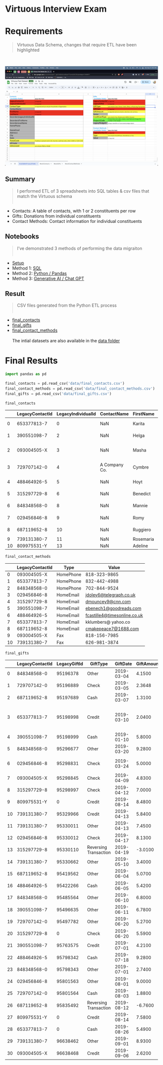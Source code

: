 # Virtuous Interview Exam

<!-- WARNING: THIS FILE WAS AUTOGENERATED! DO NOT EDIT! -->

# Requirements

> Virtuous Data Schema, changes that require ETL have been highlighted
> <br>

<br>

![alternative text](images/virtuous_requirements.png)

## Summary

> I performed ETL of 3 spreadsheets into SQL tables & csv files that
> match the Virtuous schema <br> <br>

- Contacts: A table of contacts, with 1 or 2 constituents per row
- Gifts: Donations from individual constituents
- Contact Methods: Contact information for individual constituents

## Notebooks

> I’ve demonstrated 3 methods of performing the data migraiton <br> <br>

- [Setup](/00_Setup.ipynb) <br>
- Method 1: [SQL](01_SQL_Solution.ipynb) <br>
- Method 2: [Python / Pandas](02_Pandas_Solution.ipynb) <br>
- Method 3: [Generative AI / Chat GPT](03_Gpt_Solution.ipynb) <br>

## Result

> CSV files generated from the Python ETL process <br> <br>

- [final_contacts](data/final_contacts.csv)
- [final_gifts](data/final_gifts.csv)
- [final_contact_methods](data/final_contact_methods.csv) <br> <br> The
  intial datasets are also available in the [data folder](data/)

# Final Results

``` python
import pandas as pd
```

``` python
final_contacts = pd.read_csv('data/final_contacts.csv')
final_contact_methods = pd.read_csv('data/final_contact_methods.csv')
final_gifts = pd.read_csv('data/final_gifts.csv')
```

``` python
final_contacts
```

<div>
<style scoped>
    .dataframe tbody tr th:only-of-type {
        vertical-align: middle;
    }
&#10;    .dataframe tbody tr th {
        vertical-align: top;
    }
&#10;    .dataframe thead th {
        text-align: right;
    }
</style>

|     | LegacyContactId | LegacyIndividualId | ContactName   | FirstName | LastName    | SecondaryLegacyIndividualId | SecondaryFirstName | SecondaryLastName | HomePhone     | HomeEmail                    | Address1              | City         | State | PostalCode | IsPrivate | IsDeceased |
|-----|-----------------|--------------------|---------------|-----------|-------------|-----------------------------|--------------------|-------------------|---------------|------------------------------|-----------------------|--------------|-------|------------|-----------|------------|
| 0   | 653377813-7     | 0                  | NaN           | Karita    | Lumbers     | 1.0                         | Kelvin             | NaN               | NaN           | kklumbers@ yahoo.co          | 4 Bunting Parkway     | Washington   | DC    | NaN        | True      | False      |
| 1   | 390551098-7     | 2                  | NaN           | Helga     | Benech      | NaN                         | NaN                | NaN               | NaN           | ebenech1@goodreads.com       | 48684 Jenifer Way     | Las Vegas    | NV    | 89130.0    | False     | False      |
| 2   | 093004505-X     | 3                  | NaN           | Masha     | Butt Gow    | NaN                         | NaN                | NaN               | 577-374-96523 | NaN                          | 353 Schmedeman Park   | Indianapolis | IN    | NaN        | False     | False      |
| 3   | 729707142-0     | 4                  | A Company Co. | Cymbre    | Cross       | NaN                         | NaN                | NaN               | NaN           | NaN                          | 2055 Lakewood Parkway | Camden       | NJ    | NaN        | False     | False      |
| 4   | 488464926-5     | 5                  | NaN           | Hoyt      | Castille    | NaN                         | NaN                | NaN               | NaN           | fcastille4@timesonline.co.uk | 37 8th Trail          | Grand Rapids | MI    | 49560.0    | False     | False      |
| 5   | 315297729-8     | 6                  | NaN           | Benedict  | Oscar       | 7.0                         | Idell              | Mouncey           | NaN           | NaN                          | 4225 Madison Ave      | Boise        | ID    | NaN        | False     | False      |
| 6   | 848348568-0     | 8                  | NaN           | Mannie    | Turpin      | NaN                         | NaN                | NaN               | 702-844-9524  | NaN                          | NaN                   | NaN          | NV    | NaN        | False     | True       |
| 7   | 029456846-8     | 9                  | NaN           | Romy      | Doley       | NaN                         | NaN                | NaN               | NaN           | jdoley6@telegraph.co.uk      | 608 Old Shore Alley   | Marietta     | GA    | 30066.0    | False     | False      |
| 8   | 687119652-8     | 10                 | NaN           | Ruggiero  | Makepeace   | NaN                         | NaN                | NaN               | NaN           | cmakepeace7@1688.com         | 15 Sunbrook Center    | Omaha        | NE    | 68164.0    | False     | False      |
| 9   | 739131380-7     | 11                 | NaN           | Rosemaria | Dimond      | 12.0                        | Rogelio            | NaN               | NaN           | NaN                          | NaN                   | Juneau       | AK    | NaN        | False     | False      |
| 10  | 809975531-Y     | 13                 | NaN           | Adeline   | Shakespeare | NaN                         | NaN                | NaN               | NaN           | NaN                          | NaN                   | NaN          | NaN   | NaN        | False     | False      |

</div>

``` python
final_contact_methods
```

<div>
<style scoped>
    .dataframe tbody tr th:only-of-type {
        vertical-align: middle;
    }
&#10;    .dataframe tbody tr th {
        vertical-align: top;
    }
&#10;    .dataframe thead th {
        text-align: right;
    }
</style>

|     | LegacyContactId | Type      | Value                        |
|-----|-----------------|-----------|------------------------------|
| 0   | 093004505-X     | HomePhone | 818-323-9865                 |
| 1   | 653377813-7     | HomePhone | 832-442-4988                 |
| 2   | 848348568-0     | HomePhone | 702-844-9524                 |
| 3   | 029456846-8     | HomeEmail | jdoley6@telegraph.co.uk      |
| 4   | 315297729-8     | HomeEmail | dmouncey9@cnn.com            |
| 5   | 390551098-7     | HomeEmail | ebenech1@goodreads.com       |
| 6   | 488464926-5     | HomeEmail | fcastille4@timesonline.co.uk |
| 7   | 653377813-7     | HomeEmail | kklumbers@ yahoo.co          |
| 8   | 687119652-8     | HomeEmail | cmakepeace7@1688.com         |
| 9   | 093004505-X     | Fax       | 818-156-7985                 |
| 10  | 739131380-7     | Fax       | 626-981-3874                 |

</div>

``` python
final_gifts
```

<div>
<style scoped>
    .dataframe tbody tr th:only-of-type {
        vertical-align: middle;
    }
&#10;    .dataframe tbody tr th {
        vertical-align: top;
    }
&#10;    .dataframe thead th {
        text-align: right;
    }
</style>

|     | LegacyContactId | LegacyGiftId | GiftType              | GiftDate   | GiftAmount | Notes                     | CreditCardType | Project1Code       | Project2Code     | LegacyPledgeID |
|-----|-----------------|--------------|-----------------------|------------|------------|---------------------------|----------------|--------------------|------------------|----------------|
| 0   | 848348568-0     | 95196378     | Other                 | 2019-03-04 | 4.1500     | NaN                       | NaN            | NaN                | NaN              | 0              |
| 1   | 729707142-0     | 95196889     | Check                 | 2019-03-05 | 2.3648     | NaN                       | NaN            | ChildSponsorship   | NaN              | 1              |
| 2   | 687119652-8     | 95197689     | Cash                  | 2019-03-07 | 1.3100     | NaN                       | NaN            | NaN                | NaN              | 2              |
| 3   | 653377813-7     | 95198998     | Credit                | 2019-03-10 | 2.0400     | In honor of Mannie Turpin | AMEX           | NaN                | NaN              | 3              |
| 4   | 390551098-7     | 95198999     | Cash                  | 2019-01-10 | 5.8000     | NaN                       | NaN            | NaN                | NaN              | 89752384       |
| 5   | 848348568-0     | 95296677     | Other                 | 2019-03-20 | 9.2800     | NaN                       | NaN            | General            | ReliefFund       | 5              |
| 6   | 029456846-8     | 95298831     | Check                 | 2019-03-24 | 5.0000     | ACH check \#7687          | NaN            | NaN                | NaN              | 6              |
| 7   | 093004505-X     | 95298845     | Check                 | 2019-04-09 | 4.8300     | NaN                       | NaN            | NaN                | NaN              | 7              |
| 8   | 315297729-8     | 95298997     | Check                 | 2019-04-12 | 7.0000     | NaN                       | NaN            | SchoolSupplies2019 | NaN              | 8              |
| 9   | 809975531-Y     | 0            | Credit                | 2019-08-14 | 8.4800     | NaN                       | AMEX           | NaN                | NaN              | 9              |
| 10  | 739131380-7     | 95329966     | Credit                | 2019-04-13 | 5.8400     | NaN                       | Visa           | NaN                | NaN              | 10             |
| 11  | 739131380-7     | 95330011     | Other                 | 2019-04-13 | 7.4500     | NaN                       | NaN            | NaN                | NaN              | 11             |
| 12  | 029456846-8     | 95330012     | Check                 | 2019-04-17 | 8.1300     | NaN                       | NaN            | Mentorship2023     | NaN              | 12             |
| 13  | 315297729-8     | 95330110     | Reversing Transaction | 2019-04-19 | -3.0100    | NaN                       | NaN            | NaN                | NaN              | 13             |
| 14  | 739131380-7     | 95330662     | Other                 | 2019-05-10 | 3.4000     | NaN                       | NaN            | NaN                | NaN              | 14             |
| 15  | 687119652-8     | 95419562     | Other                 | 2019-06-04 | 5.0700     | NaN                       | NaN            | NaN                | NaN              | 15             |
| 16  | 488464926-5     | 95422266     | Cash                  | 2019-06-05 | 5.4200     | NaN                       | NaN            | GeneralFund        | NaN              | 16             |
| 17  | 848348568-0     | 95485564     | Other                 | 2019-06-10 | 6.8000     | NaN                       | NaN            | NaN                | NaN              | 57398862       |
| 18  | 390551098-7     | 95496635     | Other                 | 2019-06-11 | 6.7800     | NaN                       | NaN            | NaN                | NaN              | 18             |
| 19  | 729707142-0     | 95497782     | Other                 | 2019-06-20 | 5.2700     | NaN                       | NaN            | NaN                | NaN              | 19             |
| 20  | 315297729-8     | 0            | Check                 | 2019-06-20 | 5.5900     | NaN                       | NaN            | NaN                | NaN              | 65139856       |
| 21  | 390551098-7     | 95763575     | Credit                | 2019-07-01 | 4.2100     | NaN                       | Mastercard     | NaN                | NaN              | 21             |
| 22  | 488464926-5     | 95798342     | Cash                  | 2019-07-18 | 9.2800     | NaN                       | NaN            | NaN                | NaN              | 22             |
| 23  | 848348568-0     | 95798343     | Other                 | 2019-07-01 | 2.7400     | NaN                       | NaN            | NaN                | NaN              | 23             |
| 24  | 029456846-8     | 95801563     | Other                 | 2019-08-01 | 9.0000     | NaN                       | NaN            | NaN                | NaN              | 24             |
| 25  | 729707142-0     | 95801564     | Cash                  | 2019-08-03 | 1.8800     | NaN                       | NaN            | NaN                | NaN              | 25             |
| 26  | 687119652-8     | 95835492     | Reversing Transaction | 2019-08-12 | -6.7600    | NaN                       | NaN            | NaN                | NaN              | 26             |
| 27  | 809975531-Y     | 0            | Credit                | 2019-08-14 | 7.5800     | NaN                       | Mastercard     | Color run          | ChildSponsorship | 27             |
| 28  | 653377813-7     | 0            | Cash                  | 2019-08-26 | 5.4900     | NaN                       | NaN            | NaN                | NaN              | 28             |
| 29  | 739131380-7     | 96638462     | Other                 | 2019-09-01 | 8.9300     | NaN                       | NaN            | ReliefFund         | NaN              | 29             |
| 30  | 093004505-X     | 96638468     | Credit                | 2019-09-06 | 2.6200     | NaN                       | Discover       | NaN                | NaN              | 30             |

</div>
